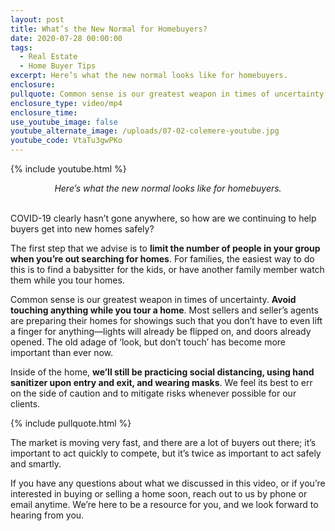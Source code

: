 ```yaml
---
layout: post
title: What’s the New Normal for Homebuyers?
date: 2020-07-28 00:00:00
tags:
  - Real Estate
  - Home Buyer Tips
excerpt: Here’s what the new normal looks like for homebuyers.
enclosure:
pullquote: Common sense is our greatest weapon in times of uncertainty.
enclosure_type: video/mp4
enclosure_time:
use_youtube_image: false
youtube_alternate_image: /uploads/07-02-colemere-youtube.jpg
youtube_code: VtaTu3gwPKo
---
```


{% include youtube.html %}

<center><em>Here&rsquo;s what the new normal looks like for homebuyers.</em></center>

<br>COVID-19 clearly hasn’t gone anywhere, so how are we continuing to help buyers get into new homes safely?&nbsp;

The first step that we advise is to **limit the number of people in your group when you’re out searching for homes**. For families, the easiest way to do this is to find a babysitter for the kids, or have another family member watch them while you tour homes.&nbsp;

Common sense is our greatest weapon in times of uncertainty. **Avoid touching anything while you tour a home**. Most sellers and seller’s agents are preparing their homes for showings such that you don’t have to even lift a finger for anything—lights will already be flipped on, and doors already opened. The old adage of ‘look, but don’t touch’ has become more important than ever now.&nbsp;

Inside of the home, **we’ll still be practicing social distancing, using hand sanitizer upon entry and exit, and wearing masks**. We feel its best to err on the side of caution and to mitigate risks whenever possible for our clients.

{% include pullquote.html %}

The market is moving very fast, and there are a lot of buyers out there; it’s important to act quickly to compete, but it’s twice as important to act safely and smartly.&nbsp;

If you have any questions about what we discussed in this video, or if you’re interested in buying or selling a home soon, reach out to us by phone or email anytime. We’re here to be a resource for you, and we look forward to hearing from you.